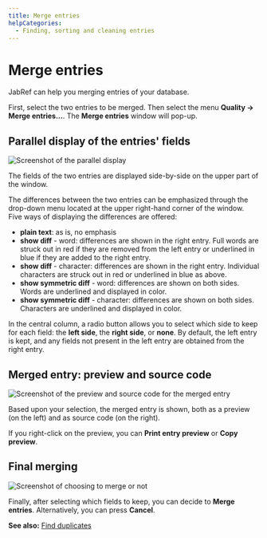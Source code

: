 ```yaml
---
title: Merge entries
helpCategories:
  - Finding, sorting and cleaning entries
---
```

# Merge entries

JabRef can help you merging entries of your database.

First, select the two entries to be merged. Then select the menu **Quality → Merge entries...**. The **Merge entries** window will pop-up.

## Parallel display of the entries' fields

![Screenshot of the parallel display](./images/MergeEntries-ParallelDisplay.png)

The fields of the two entries are displayed side-by-side on the upper part of the window.

The differences between the two entries can be emphasized through the drop-down menu located at the upper right-hand corner of the window. Five ways of displaying the differences are offered:

- **plain text**: as is, no emphasis
- **show diff** - word: differences are shown in the right entry. Full words are struck out in red if they are removed from the left entry or underlined in blue if they are added to the right entry.
- **show diff** - character: differences are shown in the right entry. Individual characters are struck out in red or underlined in blue as above.
- **show symmetric diff** - word: differences are shown on both sides. Words are underlined and displayed in color.
- **show symmetric diff** - character: differences are shown on both sides. Characters are underlined and displayed in color.

In the central column, a radio button allows you to select which side to keep for each field: the **left side**, the **right side**, or **none**. By default, the left entry is kept, and any fields not present in the left entry are obtained from the right entry.

## Merged entry: preview and source code

![Screenshot of the preview and source code for the merged entry](./images/MergeEntries-PreviewAndCode.png)

Based upon your selection, the merged entry is shown, both as a preview (on the left) and as source code (on the right).

If you right-click on the preview, you can **Print entry preview** or **Copy preview**.

## Final merging

![Screenshot of choosing to merge or not](./images/MergeEntries-Selecting.png)

Finally, after selecting which fields to keep, you can decide to **Merge entries**. Alternatively, you can press **Cancel**.

**See also:** [Find duplicates](FindDuplicates)